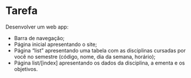 <h1>Tarefa</h1>

<p>Desenvolver um web app:</p>

<ul>

<li>Barra de navegação;</li>
<li>Página inicial apresentando o site;</li>
<li>Página “list” apresentando uma tabela com as disciplinas cursadas por você no semestre (código, nome, dia da semana, horário);</li>
<li>Página list/[index] apresentando os dados da disciplina, a ementa e os objetivos.</li>

</ul>
